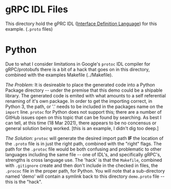 gRPC IDL Files
==============

This directory hold the gPRC IDL ([Interface Definition
Language](https://en.wikipedia.org/wiki/Interface_description_language))
for this example. (`.proto` files)

Python
======

Due to what I consider limitations in Google's `protoc` IDL compiler
for gRPC/protobufs there is a bit of a hack that goes on in this
directory, combined with the examples Makefile (../Makefile).

_The Problem:_  It is desireable to place the generated code into a
Python Package directory -- under the premise that this demo could be
a shipable library.  The generated code is emited with what amounts to
a self referential renaming of it's own package.  In order to get the
importing correct, in Python 3, the path, or '.' needs to be included
in the packages name on the `import` line.  `protoc` for Python does
not support this; there are a number of GitHub issues open on this
topic that can be found by searching.  As best I can tell, at this
time (18 Mar 2021), there appears to be no concensus or general
solution being worked.  [this is an example, I didn't dig too deep.]

_The Solution:_ `protoc` will generate the desired import path **IF**
the location of the `.proto` file is in just the right path, combined
with the "right" flags.  The path for the `.protoc` file would be both
confusing and problematic to other languages including the same file
-- one of IDL's, and specifically gRPC's, strengths is cross language
use.  The 'hack' is that the `Makefile`, combined with `.gitignore`
create and then don't include in the checked in files, the `.prococ`
file in the proper path, for Python.  You will note that a sub-directory
named 'demo' will contain a symlink back to this directory
`demo.proto` file -- this is the "hack".
